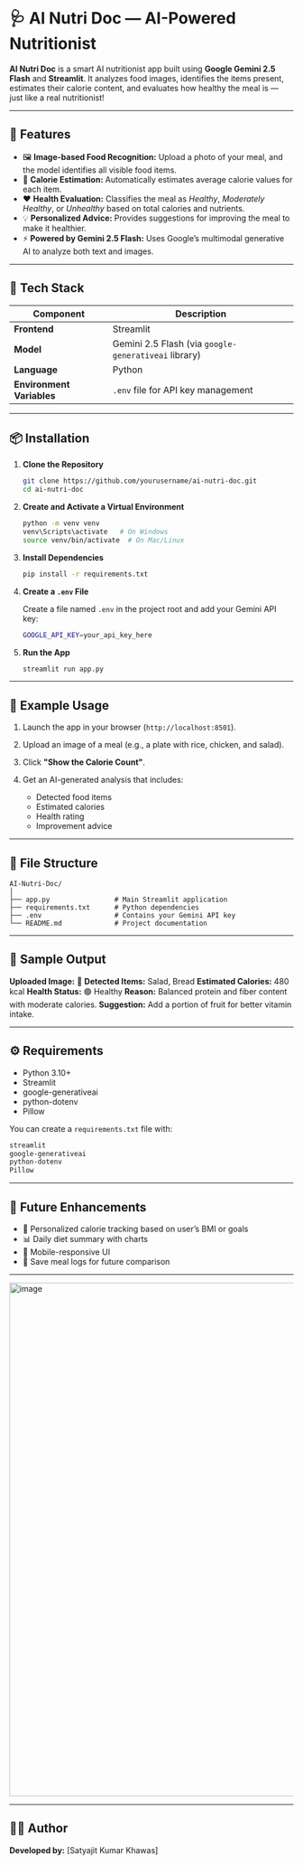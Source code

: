# 🩺 AI Nutri Doc — AI-Powered Nutritionist

**AI Nutri Doc** is a smart AI nutritionist app built using **Google Gemini 2.5 Flash** and **Streamlit**.
It analyzes food images, identifies the items present, estimates their calorie content, and evaluates how healthy the meal is — just like a real nutritionist!

---

## 🚀 Features

* 🖼️ **Image-based Food Recognition:** Upload a photo of your meal, and the model identifies all visible food items.
* 🔢 **Calorie Estimation:** Automatically estimates average calorie values for each item.
* ❤️ **Health Evaluation:** Classifies the meal as *Healthy*, *Moderately Healthy*, or *Unhealthy* based on total calories and nutrients.
* 💡 **Personalized Advice:** Provides suggestions for improving the meal to make it healthier.
* ⚡ **Powered by Gemini 2.5 Flash:** Uses Google’s multimodal generative AI to analyze both text and images.

---

## 🧠 Tech Stack

| Component                 | Description                                          |
| ------------------------- | ---------------------------------------------------- |
| **Frontend**              | Streamlit                                            |
| **Model**                 | Gemini 2.5 Flash (via `google-generativeai` library) |
| **Language**              | Python                                               |
| **Environment Variables** | `.env` file for API key management                   |

---

## 📦 Installation

1. **Clone the Repository**

   ```bash
   git clone https://github.com/yourusername/ai-nutri-doc.git
   cd ai-nutri-doc
   ```

2. **Create and Activate a Virtual Environment**

   ```bash
   python -m venv venv
   venv\Scripts\activate   # On Windows
   source venv/bin/activate  # On Mac/Linux
   ```

3. **Install Dependencies**

   ```bash
   pip install -r requirements.txt
   ```

4. **Create a `.env` File**

   Create a file named `.env` in the project root and add your Gemini API key:

   ```bash
   GOOGLE_API_KEY=your_api_key_here
   ```

5. **Run the App**

   ```bash
   streamlit run app.py
   ```

---

## 🧾 Example Usage

1. Launch the app in your browser (`http://localhost:8501`).
2. Upload an image of a meal (e.g., a plate with rice, chicken, and salad).
3. Click **"Show the Calorie Count"**.
4. Get an AI-generated analysis that includes:

   * Detected food items
   * Estimated calories
   * Health rating
   * Improvement advice

---

## 🧩 File Structure

```
AI-Nutri-Doc/
│
├── app.py                # Main Streamlit application
├── requirements.txt      # Python dependencies
├── .env                  # Contains your Gemini API key
└── README.md             # Project documentation
```

---

## 🧪 Sample Output

**Uploaded Image:** 🥗
**Detected Items:**  Salad, Bread
**Estimated Calories:** 480 kcal
**Health Status:** 🟢 Healthy
**Reason:** Balanced protein and fiber content with moderate calories.
**Suggestion:** Add a portion of fruit for better vitamin intake.

---

## ⚙️ Requirements

* Python 3.10+
* Streamlit
* google-generativeai
* python-dotenv
* Pillow

You can create a `requirements.txt` file with:

```txt
streamlit
google-generativeai
python-dotenv
Pillow
```

---

## 🧠 Future Enhancements

* 🧍 Personalized calorie tracking based on user’s BMI or goals
* 📊 Daily diet summary with charts
* 📱 Mobile-responsive UI
* 🧾 Save meal logs for future comparison

---

<img width="517" height="909" alt="image" src="https://github.com/user-attachments/assets/9c94f02b-119d-4b2f-b8f7-97f6591e038c" />

---

## 👨‍⚕️ Author

**Developed by:** [Satyajit Kumar Khawas]
